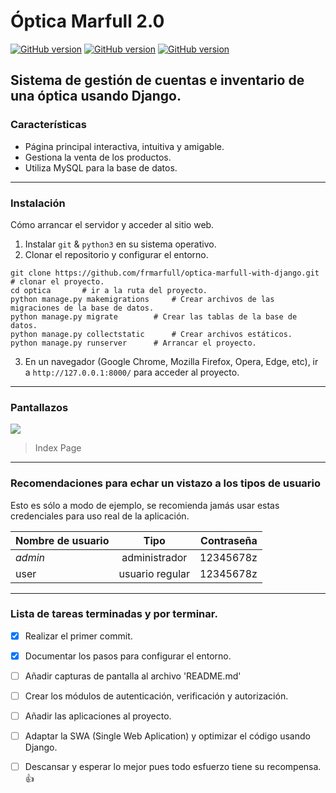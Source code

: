 # Óptica Marfull 2.0
[![GitHub version](https://img.shields.io/badge/version-0.1-red.svg)](https://github.com/frmarfull/optica-marfull-with-django)
[![GitHub version](https://img.shields.io/badge/Django-3.1-green.svg)](https://github.com/frmarfull/optica-marfull-with-django)
[![GitHub version](https://img.shields.io/badge/Python-3.7-blue.svg)](https://github.com/frmarfull/optica-marfull-with-django)

Sistema de gestión de cuentas e inventario de una óptica usando Django.
------------
### Características

- Página principal interactiva, intuitiva y amigable.
- Gestiona la venta de los productos.
- Utiliza MySQL para la base de datos.

------------
### Instalación
Cómo arrancar el servidor y acceder al sitio web.
                
1. Instalar `git` & `python3` en su sistema operativo.
2. Clonar el repositorio y configurar el entorno.
```
git clone https://github.com/frmarfull/optica-marfull-with-django.git		# clonar el proyecto.
cd optica		# ir a la ruta del proyecto.
python manage.py makemigrations		# Crear archivos de las migraciones de la base de datos.
python manage.py migrate		# Crear las tablas de la base de datos.
python manage.py collectstatic		# Crear archivos estáticos.
python manage.py runserver		# Arrancar el proyecto.
```
3. En un navegador (Google Chrome, Mozilla Firefox, Opera, Edge, etc), ir a `http://127.0.0.1:8000/` para acceder al proyecto.

------------
### Pantallazos

![](https://raw.githubusercontent.com/frmarfull/optica-marfull-with-django/master/Screenshots/Index.png)
> Index Page

------------
### Recomendaciones para echar un vistazo a los tipos de usuario
Esto es sólo a modo de ejemplo, se recomienda jamás usar estas credenciales para uso real de la aplicación.

| Nombre de usuario | Tipo | Contraseña |
| :---         |     :---:      |          ---: |
| *admin*   | administrador     | 12345678z    |
| user     | usuario regular       | 12345678z      |
                
------------
### Lista de tareas terminadas y por terminar.

- [x] Realizar el primer commit.
- [x] Documentar los pasos para configurar el entorno.
- [ ] Añadir capturas de pantalla al archivo 'README.md'
- [ ] Crear los módulos de autenticación, verificación y autorización.
- [ ] Añadir las aplicaciones al proyecto.
- [ ] Adaptar la SWA (Single Web Aplication) y optimizar el código usando Django.
- [ ] Descansar y esperar lo mejor pues todo esfuerzo tiene su recompensa. :+1:
	
